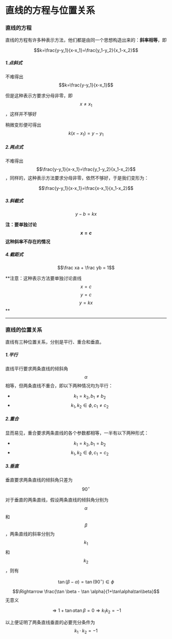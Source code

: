 # 直线的方程与位置关系

### 直线的方程

直线的方程有许多种表示方法，他们都是由同一个思想构造出来的：**斜率相等**，即

$$k=\frac{y-y_1}{x-x_1}=\frac{y_1-y_2}{x_1-x_2}$$

##### 1.点斜式

不难得出 $$k=\frac{y-y_1}{x-x_1}$$

但是这种表示方要求分母非零，即$$x\neq x_1$$，这样并不够好

稍微变形便可得出 $$k(x-x_1)=y-y_1$$

##### 2.两点式

不难得出$$\frac{y-y_1}{x-x_1}=\frac{y_1-y_2}{x_1-x_2}$$，同样的，这种表示方法要求分母非零，依然不够好，于是我们变形为：

$$\frac{y-y_1}{x-x_1}=\frac{x-x_1}{x_1-x_2}$$

##### 3.斜截式

$$y-b=kx$$

**注：要单独讨论 $$x=c$$ 这种斜率不存在的情况**

##### 4.截距式

$$\frac xa + \frac yb = 1$$

**注意：这种表示方法要单独讨论直线 $$x=c$$ $$y=c$$ $$y=kx$$ **

---

### 直线的位置关系

直线有三种位置关系，分别是平行、重合和垂直。

##### 1.平行

直线平行要求两条直线的倾斜角 $$\alpha$$ 相等，但两条直线不重合，即以下两种情况均为平行：

* $$k_1=k_2,b_1\neq b_2$$
* $$k_1,k_2\in \phi, c_1 \neq c_2$$

##### 2.重合

显而易见，重合要求两条直线的各个参数都相等，一半有以下两种形式：

* $$k_1 = k_2, b_1 = b_2$$
* $$k_1, k_2 \in \phi , c_1 = c_2$$

##### 3.垂直

垂直要求两条直线的倾斜角只差为 $$90^\circ$$

对于垂直的两条直线，假设两条直线的倾斜角分别为 $$\alpha$$ 和 $$\beta$$ ，两条直线的斜率分别为 $$k_1$$ 和 $$k_2$$，则有

$$\tan(\beta-\alpha)=\tan(90^\circ)\in\phi$$

$$\Rightarrow \frac{\tan \beta - \tan \alpha}{1+\tan\alpha\tan\beta}$$ 无意义

$$\Rightarrow 1+\tan\alpha\tan\beta=0\Rightarrow k_1k_2=-1$$

以上便证明了两条直线垂直的必要充分条件为 $$k_1\cdot k_2 = -1$$